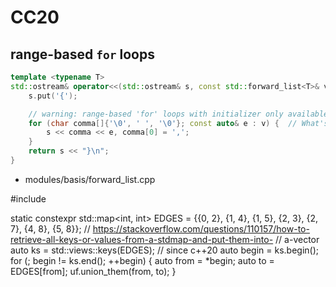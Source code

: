 # CC20

## range-based `for` loops
```c++
template <typename T>
std::ostream& operator<<(std::ostream& s, const std::forward_list<T>& v) {
    s.put('{');

    // warning: range-based 'for' loops with initializer only available with '-std=c++20' or '-std=gnu++20'
    for (char comma[]{'\0', ' ', '\0'}; const auto& e : v) {  // What's this?
        s << comma << e, comma[0] = ',';
    }
    return s << "}\n";
}
```
- modules/basis/forward_list.cpp

#include <ranges>

static constexpr std::map<int, int> EDGES = {{0, 2}, {1, 4}, {1, 5}, {2, 3}, {2, 7}, {4, 8}, {5, 8}};
    // https://stackoverflow.com/questions/110157/how-to-retrieve-all-keys-or-values-from-a-stdmap-and-put-them-into-
    // a-vector
    auto ks = std::views::keys(EDGES);  // since c++20
    auto begin = ks.begin();
    for (; begin != ks.end(); ++begin) {
        auto from = *begin;
        auto to = EDGES[from];
        uf.union_them(from, to);
    }